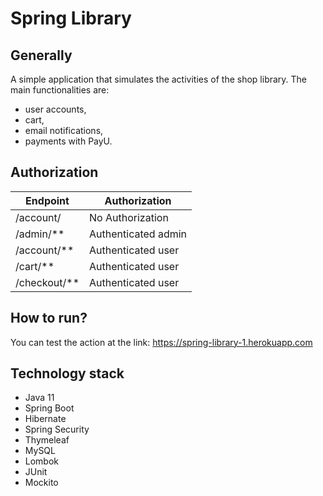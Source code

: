 # Spring Library

## Generally

A simple application that simulates the activities of the shop library. The main functionalities are:

- user accounts,
- cart,
- email notifications,
- payments with PayU.

## Authorization

| Endpoint       | Authorization      |
|----------------|--------------------|
| /account/    | No Authorization   |
| /admin/**    | Authenticated admin   |
| /account/** | Authenticated user   |
| /cart/**   | Authenticated user |
| /checkout/**   | Authenticated user |

## How to run?

You can test the action at the link: https://spring-library-1.herokuapp.com

## Technology stack

- Java 11
- Spring Boot
- Hibernate
- Spring Security
- Thymeleaf
- MySQL
- Lombok
- JUnit
- Mockito
